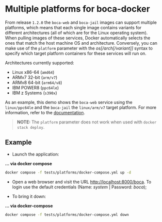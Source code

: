 # Multiple platforms for boca-docker

From release `1.2.0` the `boca-web` and `boca-jail` images can support multiple platforms, which means that each single image contains variants for different architectures (all of which are for the Linux operating system).
When pulling images of these services, Docker automatically selects the ones that match the host machine OS and architecture. Conversely, you can make use of the `platform` parameter with the _os[/arch[/variant]]_ syntax to specify which target platform containers for these services will run on.

Architectures currently supported:
- Linux x86-64 (`amd64`)
- ARMv7 32-bit (`arm/v7`)
- ARMv8 64-bit (`arm64/v8`)
- IBM POWER8 (`ppc64le`)
- IBM z Systems (`s390x`)

 As an example, this demo shows the `boca-web` service using the `linux/ppc64le` and the `boca-jail` the `linux/arm/v7` target platform. For more information, refer to the [documentation](https://docs.docker.com/compose/compose-file/compose-file-v2/#platform).

 > **NOTE:** The `platform` parameter does not work when used with `docker stack deploy`.

## Example

* Launch the application:

**... via docker compose**

  ```sh
  docker compose -f tests/platforms/docker-compose.yml up -d
  ```

* Open a web browser and visit the URL [http://localhost:8000/boca](http://localhost:8000/boca). To login use the default credentials (Name: _system_ | Password: _boca_);

* To bring it down:

**... via docker-compose**

  ```sh
  docker compose -f tests/platforms/docker-compose.yml down
  ```
